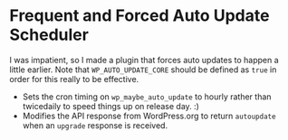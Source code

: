 # Frequent and Forced Auto Update Scheduler

I was impatient, so I made a plugin that forces auto updates to happen a little earlier. Note that `WP_AUTO_UPDATE_CORE` should be defined as `true` in order for this really to be effective.

* Sets the cron timing on `wp_maybe_auto_update` to hourly rather than twicedaily to speed things up on release day. :)
* Modifies the API response from WordPress.org to return `autoupdate` when an `upgrade` response is received.
